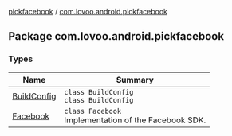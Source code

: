 [pickfacebook](../index.md) / [com.lovoo.android.pickfacebook](./index.md)

## Package com.lovoo.android.pickfacebook

### Types

| Name | Summary |
|---|---|
| [BuildConfig](-build-config/index.md) | `class BuildConfig`<br>`class BuildConfig` |
| [Facebook](-facebook/index.md) | `class Facebook`<br>Implementation of the Facebook SDK. |
